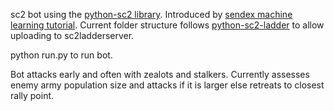 sc2 bot using the [python-sc2 library](https://github.com/Dentosal/python-sc2).
Introduced by [sendex machine learning tutorial](https://www.youtube.com/watch?v=v3LJ6VvpfgI).
Current folder structure follows [python-sc2-ladder](https://github.com/Hannessa/python-sc2-ladderbot) to allow uploading to sc2ladderserver.

python run.py to run bot.

Bot attacks early and often with zealots and stalkers.
Currently assesses enemy army population size and attacks if it is larger else retreats to closest rally point.
    
